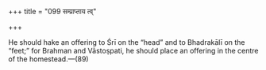 +++
title = "099 सम्प्राप्ताय त्व्"

+++

He should hake an offering to Śrī on the “head” and to Bhadrakālī on the “feet;” for Brahman and Vāstoṣpati, he should place an offering in the centre of the homestead.—(89)